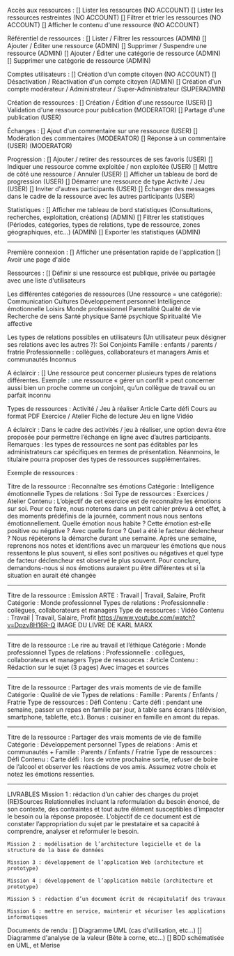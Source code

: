 Accès aux ressources :
[] Lister les ressources (NO ACCOUNT)
[] Lister les ressources restreintes (NO ACCOUNT)
[] Filtrer et trier les ressources (NO ACCOUNT)
[] Afficher le contenu d'une ressource (NO ACCOUNT)

Référentiel de ressources :
[] Lister / Filtrer les ressources (ADMIN)
[] Ajouter / Éditer une ressource (ADMIN)
[] Supprimer / Suspendre une ressource (ADMIN)
[] Ajouter / Éditer une catégorie de ressource (ADMIN)
[] Supprimer une catégorie de ressource (ADMIN)

Comptes utilisateurs :
[] Création d'un compte citoyen (NO ACCOUNT)
[] Désactivation / Réactivation d'un compte citoyen (ADMIN)
[] Création d'un compte modérateur / Administrateur / Super-Administrateur (SUPERADMIN)

Création de ressources :
[] Création / Édition d'une ressource (USER)
[] Validation d'une ressource pour publication (MODERATOR)
[] Partage d'une publication (USER)

Échanges :
[] Ajout d'un commentaire sur une ressource (USER)
[] Modération des commentaires (MODERATOR)
[] Réponse à un commentaire (USER) (MODERATOR)

Progression : 
[] Ajouter / retirer des ressources de ses favoris (USER)
[] Indiquer une ressource comme exploitée / non exploitée (USER)
[] Mettre de côté une ressource / Annuler (USER)
[] Afficher un tableau de bord de progression (USER)
[] Démarrer une ressource de type Activité / Jeu (USER)
[] Inviter d'autres participants (USER)
[] Échanger des messages dans le cadre de la ressource avec les autres participants (USER)

Statistiques :
[] Afficher me tableau de bord statistiques (Consultations, recherches, exploitation, créations) (ADMIN)
[] Filtrer les statistiques (Périodes, catégories, types de relations, type de ressource, zones géographiques, etc...) (ADMIN)
[] Exporter les statistiques (ADMIN)

----------

Première connexion :
[] Afficher une présentation rapide de l'application
[] Avoir une page d'aide

Ressources :
[] Définir si une ressource est publique, privée ou partagée avec une liste d'utilisateurs

Les différentes catégories de ressources (Une ressource = une catégorie):
    Communication 
    Cultures 
    Développement personnel 
    Intelligence émotionnelle 
    Loisirs 
    Monde professionnel 
    Parentalité 
    Qualité de vie 
    Recherche de sens 
    Santé physique 
    Santé psychique 
    Spiritualité 
    Vie affective 

Les types de relations possibles en utilisateurs (Un utilisateur peux désigner ses relations avec les autres ?):
    Soi 
    Conjoints 
    Famille : enfants / parents / fratrie 
    Professionnelle : collègues, collaborateurs et managers 
    Amis et communautés 
    Inconnus 

A éclaircir :
[] Une  ressource  peut  concerner  plusieurs  types  de  relations  différentes.  Exemple :  une 
ressource « gérer un conflit » peut concerner aussi bien un proche comme un conjoint, qu’un collègue 
de travail ou un parfait inconnu

Types de ressources :
    Activité / Jeu à réaliser 
    Article 
    Carte défi 
    Cours au format PDF 
    Exercice / Atelier 
    Fiche de lecture 
    Jeu en ligne 
    Vidéo

A éclaircir :
    Dans le cadre des activités / jeu à réaliser, une option devra être proposée pour permettre l’échange 
    en ligne avec d’autres participants. 
    Remarques : les types de ressources ne sont pas éditables par les administrateurs car spécifiques en 
    termes de présentation. Néanmoins, le titulaire pourra proposer des types de ressources 
    supplémentaires.

Exemple de ressources :

Titre de la ressource : Reconnaître ses émotions 
    Catégorie : Intelligence émotionnelle 
    Types de relations : Soi 
    Type de ressources : Exercices / Atelier 
Contenu : 
    L’objectif de cet exercice est de reconnaître les émotions sur soi. Pour ce faire, nous noterons dans un 
    petit cahier prévu à cet effet, à des moments prédéfinis de la journée, comment nous nous sentons 
    émotionnellement. Quelle émotion nous habite ? Cette émotion est-elle positive ou négative ? Avec 
    quelle force ? Quel a été le facteur déclencheur ? 
    Nous répèterons la démarche durant une semaine. 
    Après  une  semaine,  reprenons  nos  notes  et  identifions  avec  un  marqueur  les  émotions  que  nous 
    ressentons le plus souvent, si elles sont positives ou négatives et quel type de facteur déclencheur est 
    observé le plus souvent. 
    Pour conclure, demandons-nous si nos émotions auraient pu être différentes et si la situation en aurait 
    été changée

----------

Titre de la ressource : Emission ARTE : Travail | Travail, Salaire, Profit 
    Catégorie : Monde professionnel 
    Types de relations : Professionnelle : collègues, collaborateurs et managers 
    Type de ressources : Vidéo 
Contenu : 
    Travail | Travail, Salaire, Profit 
    https://www.youtube.com/watch?v=Dpzv8H16R-Q 
    IMAGE DU LIVRE DE KARL MARX

----------

Titre de la ressource : Le rire au travail et l’éthique 
    Catégorie : Monde professionnel 
    Types de relations : Professionnelle : collègues, collaborateurs et managers 
    Type de ressources : Article 
Contenu :
    Rédaction sur le sujet (3 pages)
    Avec images et sources

----------

Titre de la ressource : Partager des vrais moments de vie de famille 
    Catégorie : Qualité de vie 
    Types de relations : Famille : Parents / Enfants / Fratrie 
    Type de ressources : Défi 
Contenu : 
    Carte défi : pendant une semaine, passer un repas en famille par jour, à table sans écrans (télévision, 
    smartphone, tablette, etc.). 
    Bonus : cuisiner en famille en amont du repas.

----------

Titre de la ressource : Partager des vrais moments de vie de famille 
    Catégorie : Développement personnel 
    Types de relations : Amis et communautés + Famille : Parents / Enfants / Fratrie 
    Type de ressources : Défi 
Contenu : 
    Carte défi : lors de votre prochaine sortie, refuser de boire de l’alcool et observer les réactions de vos 
    amis. Assumez votre choix et notez les émotions ressenties.

----------

LIVRABLES
    Mission 1 : rédaction d’un cahier des charges du projet (RE)Sources Relationnelles incluant la 
    reformulation  du  besoin  énoncé,  de  son  contexte,  des  contraintes  et  tout  autre  élément 
    susceptibles d’impacter le besoin ou la réponse proposée. L’objectif de ce document est de 
    constater l’appropriation du sujet par le prestataire et sa capacité à comprendre, analyser et 
    reformuler le besoin. 

    Mission 2 : modélisation de l’architecture logicielle et de la structure de la base de données 

    Mission 3 : développement de l’application Web (architecture et prototype) 

    Mission 4 : développement de l’application mobile (architecture et prototype) 

    Mission 5 : rédaction d’un document écrit de récapitulatif des travaux 

    Mission 6 : mettre en service, maintenir et sécuriser les applications informatiques

Documents de rendu :
[] Diagramme UML (cas d'utilisation, etc...)
[] Diagramme d'analyse de la valeur (Bête à corne, etc...)
[] BDD schématisée en UML, et Merise